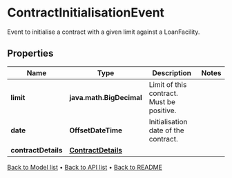 

# ContractInitialisationEvent

Event to initialise a contract with a given limit against a LoanFacility.

## Properties

| Name | Type | Description | Notes |
|------------ | ------------- | ------------- | -------------|
|**limit** | **java.math.BigDecimal** | Limit of this contract. Must be positive. |  |
|**date** | **OffsetDateTime** | Initialisation date of the contract. |  |
|**contractDetails** | [**ContractDetails**](ContractDetails.md) |  |  |



[Back to Model list](../README.md#documentation-for-models) &#8226; [Back to API list](../README.md#documentation-for-api-endpoints) &#8226; [Back to README](../README.md)


